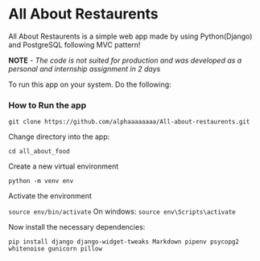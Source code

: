 All About Restaurents 
=======================

All About Restaurents is a simple  web app made by using Python(Django) and PostgreSQL following MVC pattern!


**NOTE** - *The code is not suited for production and was developed as a personal and internship assignment in 2 days* 

To run this app on your system. Do the following:

### How to Run the app

```git clone https://github.com/alphaaaaaaaa/All-about-restaurents.git```

Change directory into the app:

```cd all_about_food```

Create a new virtual environment

```python -m venv env```

Activate the environment

```source env/bin/activate``` On windows: ```source env\Scripts\activate```

Now install the necessary dependencies:

```pip install django django-widget-tweaks Markdown pipenv psycopg2 whitenoise gunicorn pillow```

